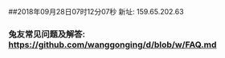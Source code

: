 ##2018年09月28日07时12分07秒 新址: 159.65.202.63
### 兔友常见问题及解答: https://github.com/wanggonging/d/blob/w/FAQ.md
